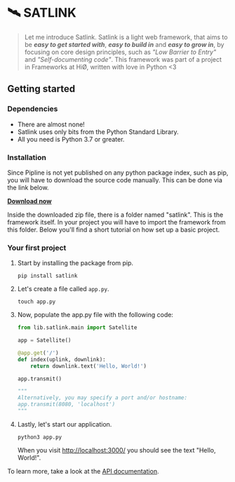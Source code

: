# 🛰 SATLINK

> Let me introduce Satlink. Satlink is a light web framework, that aims to be _**easy to get started with**_, _**easy to build in**_ and _**easy to grow in**_, by focusing on core design principles, such as _"Low Barrier to Entry"_ and _"Self-documenting code"_. This framework was part of a project in Frameworks at HiØ, written with love in Python <3

## Getting started

### Dependencies

* There are almost none! 
* Satlink uses only bits from the Python Standard Library. 
* All you need is Python 3.7 or greater.

### Installation

Since Pipline is not yet published on any python package index, such as pip, you will have to download the source code manually. This can be done via the link below.

[**Download now**](https://github.com/olejorga/satlink/archive/refs/heads/main.zip)

Inside the downloaded zip file, there is a folder named "satlink". This is the framework itself. In your project you will have to import the framework from this folder. Below you'll find a short tutorial on how set up a basic project.

### Your first project

1. Start by installing the package from pip.
   ```console
   pip install satlink
   ```
2. Let's create a file called `app.py`.
   ```console
   touch app.py
   ```
4. Now, populate the app.py file with the following code:
   ```python
   from lib.satlink.main import Satellite
   
   app = Satellite()
   
   @app.get('/')
   def index(uplink, downlink):
       return downlink.text('Hello, World!')
   
   app.transmit()
   
   """
   Alternatively, you may specify a port and/or hostname:
   app.transmit(8080, 'localhost')
   """
   ```
5. Lastly, let's start our application.
   ```console
   python3 app.py
   ```
   When you visit [http://localhost:3000/](http://localhost:3000/) you should see the text "Hello, World!".

To learn more, take a look at the [API documentation](https://github.com/olejorga/satlink/wiki).
